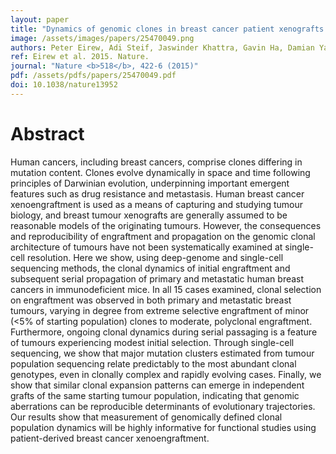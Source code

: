 ```yaml
---
layout: paper
title: "Dynamics of genomic clones in breast cancer patient xenografts at single-cell resolution."
image: /assets/images/papers/25470049.png
authors: Peter Eirew, Adi Steif, Jaswinder Khattra, Gavin Ha, Damian Yap, Hossein Farahani, Karen Gelmon, Stephen Chia, Colin Mar, Adrian Wan, Emma Laks, Justina Biele, Karey Shumansky, Jamie Rosner, Andrew McPherson, Cydney Nielsen, Andrew J L Roth, Calvin Lefebvre, Ali Bashashati, Camila de Souza, Celia Siu, Radhouane Aniba, Jazmine Brimhall, Arusha Oloumi, Tomo Osako, Alejandra Bruna, Jose L Sandoval, Teresa Algara, Wendy Greenwood, Kaston Leung, Hongwei Cheng, Hui Xue, Yuzhuo Wang, Dong Lin, Andrew J Mungall, Richard Moore, Yongjun Zhao, Julie Lorette, Long Nguyen, David Huntsman, Connie J Eaves, Carl Hansen, Marco A Marra, Carlos Caldas, Sohrab P Shah, Samuel Aparicio
ref: Eirew et al. 2015. Nature.
journal: "Nature <b>518</b>, 422-6 (2015)"
pdf: /assets/pdfs/papers/25470049.pdf
doi: 10.1038/nature13952
---
```


# Abstract

Human cancers, including breast cancers, comprise clones differing in mutation content. Clones evolve dynamically in space and time following principles of Darwinian evolution, underpinning important emergent features such as drug resistance and metastasis. Human breast cancer xenoengraftment is used as a means of capturing and studying tumour biology, and breast tumour xenografts are generally assumed to be reasonable models of the originating tumours. However, the consequences and reproducibility of engraftment and propagation on the genomic clonal architecture of tumours have not been systematically examined at single-cell resolution. Here we show, using deep-genome and single-cell sequencing methods, the clonal dynamics of initial engraftment and subsequent serial propagation of primary and metastatic human breast cancers in immunodeficient mice. In all 15 cases examined, clonal selection on engraftment was observed in both primary and metastatic breast tumours, varying in degree from extreme selective engraftment of minor (<5% of starting population) clones to moderate, polyclonal engraftment. Furthermore, ongoing clonal dynamics during serial passaging is a feature of tumours experiencing modest initial selection. Through single-cell sequencing, we show that major mutation clusters estimated from tumour population sequencing relate predictably to the most abundant clonal genotypes, even in clonally complex and rapidly evolving cases. Finally, we show that similar clonal expansion patterns can emerge in independent grafts of the same starting tumour population, indicating that genomic aberrations can be reproducible determinants of evolutionary trajectories. Our results show that measurement of genomically defined clonal population dynamics will be highly informative for functional studies using patient-derived breast cancer xenoengraftment.

